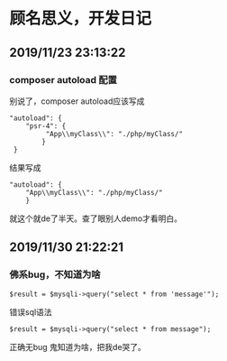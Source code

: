 # 顾名思义，开发日记
## 2019/11/23 23:13:22 
### composer autoload 配置
别说了，composer autoload应该写成
	
	"autoload": {
        "psr-4": {
   	         "App\\myClass\\": "./php/myClass/"
    	    }
   	 }

结果写成

	"autoload": {
        "App\\myClass\\": "./php/myClass/"
        }

就这个就de了半天。查了眼别人demo才看明白。

## 2019/11/30 21:22:21 
### 佛系bug，不知道为啥

    $result = $mysqli->query("select * from 'message'");

错误sql语法

    $result = $mysqli->query("select * from message");

正确无bug
鬼知道为啥，把我de哭了。